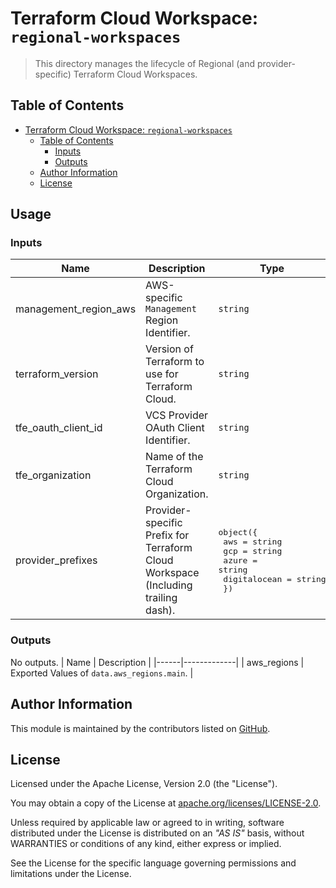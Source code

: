 # Terraform Cloud Workspace: `regional-workspaces`

> This directory manages the lifecycle of Regional (and provider-specific) Terraform Cloud Workspaces.

## Table of Contents

<!-- TOC -->
* [Terraform Cloud Workspace: `regional-workspaces`](#terraform-cloud-workspace--regional-workspaces)
  * [Table of Contents](#table-of-contents)
    * [Inputs](#inputs)
    * [Outputs](#outputs)
  * [Author Information](#author-information)
  * [License](#license)
<!-- TOC -->
## Usage

<!-- BEGIN_TF_DOCS -->
### Inputs

| Name | Description | Type | Required |
|------|-------------|------|:--------:|
| management_region_aws | AWS-specific `Management` Region Identifier. | `string` | yes |
| terraform_version | Version of Terraform to use for Terraform Cloud. | `string` | yes |
| tfe_oauth_client_id | VCS Provider OAuth Client Identifier. | `string` | yes |
| tfe_organization | Name of the Terraform Cloud Organization. | `string` | yes |
| provider_prefixes | Provider-specific Prefix for Terraform Cloud Workspace (Including trailing dash). | <pre>object({<br>    aws          = string<br>    gcp          = string<br>    azure        = string<br>    digitalocean = string<br>  })</pre> | no |

### Outputs

No outputs.
| Name | Description |
|------|-------------|
| aws_regions | Exported Values of `data.aws_regions.main`. |
<!-- END_TF_DOCS -->

## Author Information

This module is maintained by the contributors listed on [GitHub](https://github.com/workloads/regional-workspaces/graphs/contributors).

## License

Licensed under the Apache License, Version 2.0 (the "License").

You may obtain a copy of the License at [apache.org/licenses/LICENSE-2.0](http://www.apache.org/licenses/LICENSE-2.0).

Unless required by applicable law or agreed to in writing, software distributed under the License is distributed on an _"AS IS"_ basis, without WARRANTIES or conditions of any kind, either express or implied.

See the License for the specific language governing permissions and limitations under the License.
